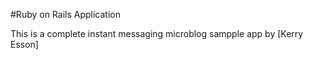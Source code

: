 #Ruby on Rails Application

This is a complete instant messaging microblog sampple app
by [Kerry Esson]
